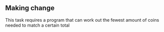 Making change
--------

This task requires a program that can work out the fewest amount of coins needed to match a certain total
